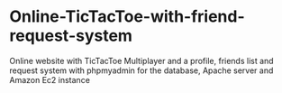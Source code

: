 # Online-TicTacToe-with-friend-request-system

Online website with TicTacToe Multiplayer and a profile, friends list and request system with phpmyadmin for the database, Apache server and Amazon Ec2 instance
